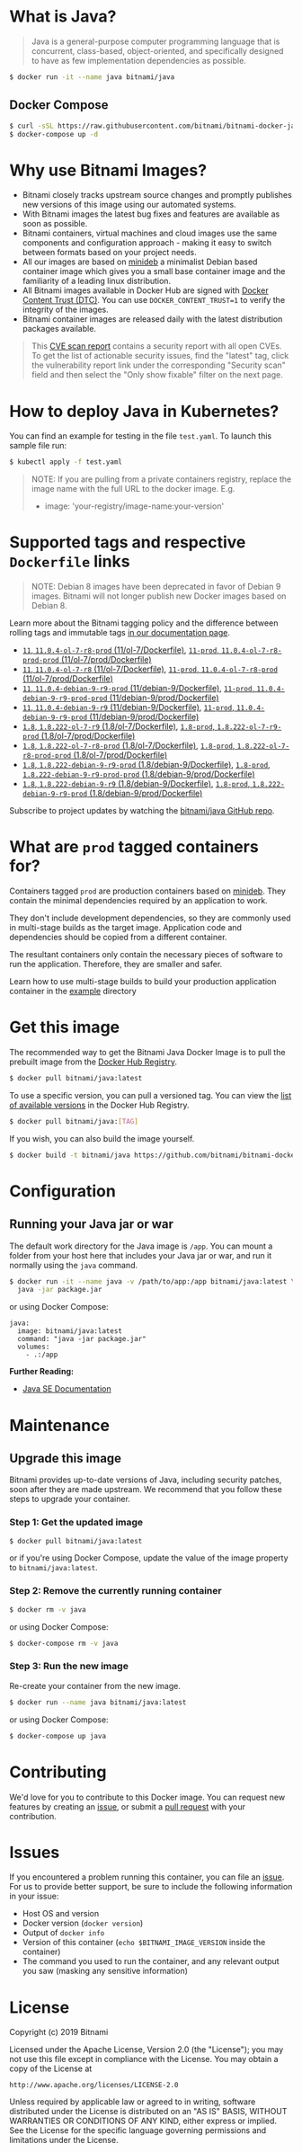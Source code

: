 # What is Java?

> Java is a general-purpose computer programming language that is concurrent, class-based, object-oriented, and specifically designed to have as few implementation dependencies as possible.

```bash
$ docker run -it --name java bitnami/java
```

## Docker Compose

```bash
$ curl -sSL https://raw.githubusercontent.com/bitnami/bitnami-docker-java/master/docker-compose.yml > docker-compose.yml
$ docker-compose up -d
```

# Why use Bitnami Images?

* Bitnami closely tracks upstream source changes and promptly publishes new versions of this image using our automated systems.
* With Bitnami images the latest bug fixes and features are available as soon as possible.
* Bitnami containers, virtual machines and cloud images use the same components and configuration approach - making it easy to switch between formats based on your project needs.
* All our images are based on [minideb](https://github.com/bitnami/minideb) a minimalist Debian based container image which gives you a small base container image and the familiarity of a leading linux distribution.
* All Bitnami images available in Docker Hub are signed with [Docker Content Trust (DTC)](https://docs.docker.com/engine/security/trust/content_trust/). You can use `DOCKER_CONTENT_TRUST=1` to verify the integrity of the images.
* Bitnami container images are released daily with the latest distribution packages available.


> This [CVE scan report](https://quay.io/repository/bitnami/java?tab=tags) contains a security report with all open CVEs. To get the list of actionable security issues, find the "latest" tag, click the vulnerability report link under the corresponding "Security scan" field and then select the "Only show fixable" filter on the next page.

# How to deploy Java in Kubernetes?

You can find an example for testing in the file `test.yaml`. To launch this sample file run:

```bash
$ kubectl apply -f test.yaml
```

> NOTE: If you are pulling from a private containers registry, replace the image name with the full URL to the docker image. E.g.
>
> - image: 'your-registry/image-name:your-version'

# Supported tags and respective `Dockerfile` links

> NOTE: Debian 8 images have been deprecated in favor of Debian 9 images. Bitnami will not longer publish new Docker images based on Debian 8.

Learn more about the Bitnami tagging policy and the difference between rolling tags and immutable tags [in our documentation page](https://docs.bitnami.com/containers/how-to/understand-rolling-tags-containers/).


- [`11`, `11.0.4-ol-7-r8-prod` (11/ol-7/Dockerfile)](https://github.com/bitnami/bitnami-docker-java/blob/11.0.4-ol-7-r8-prod/11/ol-7/Dockerfile), [`11-prod`, `11.0.4-ol-7-r8-prod-prod` (11/ol-7/prod/Dockerfile)](https://github.com/bitnami/bitnami-docker-java/blob/11.0.4-ol-7-r8-prod/11/ol-7/prod/Dockerfile)
- [`11`, `11.0.4-ol-7-r8` (11/ol-7/Dockerfile)](https://github.com/bitnami/bitnami-docker-java/blob/11.0.4-ol-7-r8/11/ol-7/Dockerfile), [`11-prod`, `11.0.4-ol-7-r8-prod` (11/ol-7/prod/Dockerfile)](https://github.com/bitnami/bitnami-docker-java/blob/11.0.4-ol-7-r8/11/ol-7/prod/Dockerfile)
- [`11`, `11.0.4-debian-9-r9-prod` (11/debian-9/Dockerfile)](https://github.com/bitnami/bitnami-docker-java/blob/11.0.4-debian-9-r9-prod/11/debian-9/Dockerfile), [`11-prod`, `11.0.4-debian-9-r9-prod-prod` (11/debian-9/prod/Dockerfile)](https://github.com/bitnami/bitnami-docker-java/blob/11.0.4-debian-9-r9-prod/11/debian-9/prod/Dockerfile)
- [`11`, `11.0.4-debian-9-r9` (11/debian-9/Dockerfile)](https://github.com/bitnami/bitnami-docker-java/blob/11.0.4-debian-9-r9/11/debian-9/Dockerfile), [`11-prod`, `11.0.4-debian-9-r9-prod` (11/debian-9/prod/Dockerfile)](https://github.com/bitnami/bitnami-docker-java/blob/11.0.4-debian-9-r9/11/debian-9/prod/Dockerfile)
- [`1.8`, `1.8.222-ol-7-r9` (1.8/ol-7/Dockerfile)](https://github.com/bitnami/bitnami-docker-java/blob/1.8.222-ol-7-r9/1.8/ol-7/Dockerfile), [`1.8-prod`, `1.8.222-ol-7-r9-prod` (1.8/ol-7/prod/Dockerfile)](https://github.com/bitnami/bitnami-docker-java/blob/1.8.222-ol-7-r9/1.8/ol-7/prod/Dockerfile)
- [`1.8`, `1.8.222-ol-7-r8-prod` (1.8/ol-7/Dockerfile)](https://github.com/bitnami/bitnami-docker-java/blob/1.8.222-ol-7-r8-prod/1.8/ol-7/Dockerfile), [`1.8-prod`, `1.8.222-ol-7-r8-prod-prod` (1.8/ol-7/prod/Dockerfile)](https://github.com/bitnami/bitnami-docker-java/blob/1.8.222-ol-7-r8-prod/1.8/ol-7/prod/Dockerfile)
- [`1.8`, `1.8.222-debian-9-r9-prod` (1.8/debian-9/Dockerfile)](https://github.com/bitnami/bitnami-docker-java/blob/1.8.222-debian-9-r9-prod/1.8/debian-9/Dockerfile), [`1.8-prod`, `1.8.222-debian-9-r9-prod-prod` (1.8/debian-9/prod/Dockerfile)](https://github.com/bitnami/bitnami-docker-java/blob/1.8.222-debian-9-r9-prod/1.8/debian-9/prod/Dockerfile)
- [`1.8`, `1.8.222-debian-9-r9` (1.8/debian-9/Dockerfile)](https://github.com/bitnami/bitnami-docker-java/blob/1.8.222-debian-9-r9/1.8/debian-9/Dockerfile), [`1.8-prod`, `1.8.222-debian-9-r9-prod` (1.8/debian-9/prod/Dockerfile)](https://github.com/bitnami/bitnami-docker-java/blob/1.8.222-debian-9-r9/1.8/debian-9/prod/Dockerfile)

Subscribe to project updates by watching the [bitnami/java GitHub repo](https://github.com/bitnami/bitnami-docker-java).

# What are `prod` tagged containers for?

Containers tagged `prod` are production containers based on [minideb](https://github.com/bitnami/minideb). They contain the minimal dependencies required by an application to work.

They don't include development dependencies, so they are commonly used in multi-stage builds as the target image. Application code and dependencies should be copied from a different container.

The resultant containers only contain the necessary pieces of software to run the application. Therefore, they are smaller and safer.

Learn how to use multi-stage builds to build your production application container in the [example](/example) directory

# Get this image

The recommended way to get the Bitnami Java Docker Image is to pull the prebuilt image from the [Docker Hub Registry](https://hub.docker.com/r/bitnami/java).

```bash
$ docker pull bitnami/java:latest
```

To use a specific version, you can pull a versioned tag. You can view the [list of available versions](https://hub.docker.com/r/bitnami/java/tags/) in the Docker Hub Registry.

```bash
$ docker pull bitnami/java:[TAG]
```

If you wish, you can also build the image yourself.

```bash
$ docker build -t bitnami/java https://github.com/bitnami/bitnami-docker-java.git
```

# Configuration

## Running your Java jar or war

The default work directory for the Java image is `/app`. You can mount a folder from your host here that includes your Java jar or war, and run it normally using the `java` command.

```bash
$ docker run -it --name java -v /path/to/app:/app bitnami/java:latest \
  java -jar package.jar
```

or using Docker Compose:

```
java:
  image: bitnami/java:latest
  command: "java -jar package.jar"
  volumes:
    - .:/app
```

**Further Reading:**

  - [Java SE Documentation](https://docs.oracle.com/javase/8/docs/api/)

# Maintenance

## Upgrade this image

Bitnami provides up-to-date versions of Java, including security patches, soon after they are made upstream. We recommend that you follow these steps to upgrade your container.

### Step 1: Get the updated image

```bash
$ docker pull bitnami/java:latest
```

or if you're using Docker Compose, update the value of the image property to `bitnami/java:latest`.

### Step 2: Remove the currently running container

```bash
$ docker rm -v java
```

or using Docker Compose:

```bash
$ docker-compose rm -v java
```

### Step 3: Run the new image

Re-create your container from the new image.

```bash
$ docker run --name java bitnami/java:latest
```

or using Docker Compose:

```bash
$ docker-compose up java
```

# Contributing

We'd love for you to contribute to this Docker image. You can request new features by creating an [issue](https://github.com/bitnami/bitnami-docker-java/issues), or submit a [pull request](https://github.com/bitnami/bitnami-docker-java/pulls) with your contribution.

# Issues

If you encountered a problem running this container, you can file an [issue](https://github.com/bitnami/bitnami-docker-java/issues). For us to provide better support, be sure to include the following information in your issue:

- Host OS and version
- Docker version (`docker version`)
- Output of `docker info`
- Version of this container (`echo $BITNAMI_IMAGE_VERSION` inside the container)
- The command you used to run the container, and any relevant output you saw (masking any sensitive
information)

# License

Copyright (c) 2019 Bitnami

Licensed under the Apache License, Version 2.0 (the "License");
you may not use this file except in compliance with the License.
You may obtain a copy of the License at

    http://www.apache.org/licenses/LICENSE-2.0

Unless required by applicable law or agreed to in writing, software
distributed under the License is distributed on an "AS IS" BASIS,
WITHOUT WARRANTIES OR CONDITIONS OF ANY KIND, either express or implied.
See the License for the specific language governing permissions and
limitations under the License.
